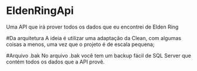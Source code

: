 # EldenRingApi
Uma API que irá prover todos os dados que eu encontrei de Elden Ring

#Da arquitetura
A ideia é utilizar uma adaptação da Clean, com algumas coisas a menos, uma vez que o projeto é de escala pequena;

#Arquivo .bak
No arquivo .bak você tem um backup fácil de SQL Server que contém todos os dados que a API provê.
